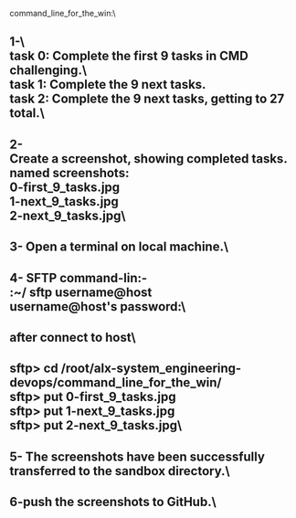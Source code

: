 command_line_for_the_win:\  

1-\  
task 0: Complete the first 9 tasks in CMD challenging.\  
task 1: Complete the 9 next tasks.\
task 2: Complete the 9 next tasks, getting to 27 total.\
------------
2-\
Create a screenshot, showing completed tasks.\
named screenshots:\
0-first_9_tasks.jpg\
1-next_9_tasks.jpg\
2-next_9_tasks.jpg\
------------
3- Open a terminal on local machine.\
------------
4- SFTP command-lin:-\
:~/ sftp username@host\
username@host's password:\
------------
after connect to host\
------------
sftp> cd /root/alx-system_engineering-devops/command_line_for_the_win/\
sftp> put 0-first_9_tasks.jpg\
sftp> put 1-next_9_tasks.jpg\
sftp> put 2-next_9_tasks.jpg\
--------------
5- The screenshots have been successfully transferred to the sandbox directory.\
-------------
6-push the screenshots to GitHub.\
------------

